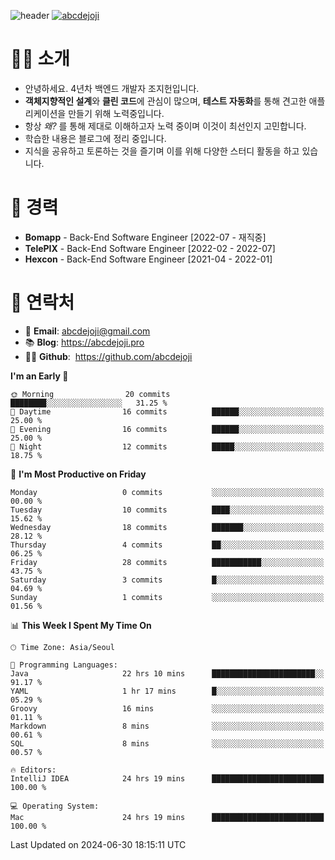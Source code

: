 ![header](https://capsule-render.vercel.app/api?type=transparent&fontColor=6b32af&height=200&text=Backend%20Developer&fontSize=60)
[![abcdejoji](https://github-readme-stats.vercel.app/api?username=abcdejoji&show_icons=true&theme=midnight-purple&locale=en)](https://github.com/abcdejoji)

# 🙇‍♂️ 소개

- 안녕하세요. 4년차 백엔드 개발자 조지헌입니다.
- **객체지향적인 설계**와 **클린 코드**에 관심이 많으며, **테스트 자동화**를 통해 견고한 애플리케이션을 만들기 위해 노력중입니다.
- 항상 _왜?_ 를 통해 제대로 이해하고자 노력 중이며 이것이 최선인지 고민합니다.
- 학습한 내용은 블로그에 정리 중입니다.
- 지식을 공유하고 토론하는 것을 즐기며 이를 위해 다양한 스터디 활동을 하고 있습니다.

# 💼 경력

- **Bomapp** - Back-End Software Engineer \[2022-07 - 재직중]
- **TelePIX** - Back-End Software Engineer \[2022-02 - 2022-07]
- **Hexcon** - Back-End Software Engineer \[2021-04 - 2022-01]

# 🤝 연락처

- 📧 **Email**: abcdejoji@gmail.com
- 📚 **Blog**: https://abcdejoji.pro
- 👨‍💻 **Github**:  https://github.com/abcdejoji

<!--START_SECTION:waka-->
**I'm an Early 🐤** 

```text
🌞 Morning                20 commits          ████████░░░░░░░░░░░░░░░░░   31.25 % 
🌆 Daytime                16 commits          ██████░░░░░░░░░░░░░░░░░░░   25.00 % 
🌃 Evening                16 commits          ██████░░░░░░░░░░░░░░░░░░░   25.00 % 
🌙 Night                  12 commits          █████░░░░░░░░░░░░░░░░░░░░   18.75 % 
```
📅 **I'm Most Productive on Friday** 

```text
Monday                   0 commits           ░░░░░░░░░░░░░░░░░░░░░░░░░   00.00 % 
Tuesday                  10 commits          ████░░░░░░░░░░░░░░░░░░░░░   15.62 % 
Wednesday                18 commits          ███████░░░░░░░░░░░░░░░░░░   28.12 % 
Thursday                 4 commits           ██░░░░░░░░░░░░░░░░░░░░░░░   06.25 % 
Friday                   28 commits          ███████████░░░░░░░░░░░░░░   43.75 % 
Saturday                 3 commits           █░░░░░░░░░░░░░░░░░░░░░░░░   04.69 % 
Sunday                   1 commits           ░░░░░░░░░░░░░░░░░░░░░░░░░   01.56 % 
```


📊 **This Week I Spent My Time On** 

```text
🕑︎ Time Zone: Asia/Seoul

💬 Programming Languages: 
Java                     22 hrs 10 mins      ███████████████████████░░   91.17 % 
YAML                     1 hr 17 mins        █░░░░░░░░░░░░░░░░░░░░░░░░   05.29 % 
Groovy                   16 mins             ░░░░░░░░░░░░░░░░░░░░░░░░░   01.11 % 
Markdown                 8 mins              ░░░░░░░░░░░░░░░░░░░░░░░░░   00.61 % 
SQL                      8 mins              ░░░░░░░░░░░░░░░░░░░░░░░░░   00.57 % 

🔥 Editors: 
IntelliJ IDEA            24 hrs 19 mins      █████████████████████████   100.00 % 

💻 Operating System: 
Mac                      24 hrs 19 mins      █████████████████████████   100.00 % 
```


 Last Updated on 2024-06-30 18:15:11 UTC
<!--END_SECTION:waka-->
